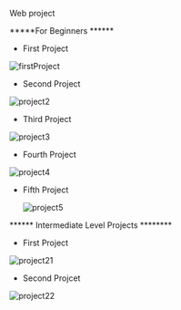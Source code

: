 Web project

*****For Beginners ******
- First Project 

![firstProject](https://github.com/user-attachments/assets/e83eb27b-6cf8-41cf-9cc2-05e3fc8d48d8)


- Second Project

 ![project2](https://github.com/user-attachments/assets/994a8346-ff20-4ba6-b598-9b41bf6568de)

 - Third Project

 ![project3](https://github.com/user-attachments/assets/15360bcc-d400-424a-b67a-75d0b37966b8)

 - Fourth Project

 ![project4](https://github.com/user-attachments/assets/c8776bb4-a92a-412d-a5e9-e9feae6d1b3b)

 - Fifth Project

   ![project5](https://github.com/user-attachments/assets/ea35868b-aee3-47bc-b4d5-453327637f4f)


****** Intermediate Level Projects ********

- First Project

![project21](https://github.com/user-attachments/assets/57669b41-8411-448f-ad3d-e95643702029)


- Second Projcet

![project22](https://github.com/user-attachments/assets/a06def91-f145-4858-8309-b7b9de2cd2ff)









